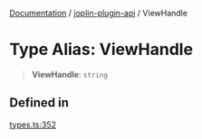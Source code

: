 [Documentation](../../packages.md) / [joplin-plugin-api](../index.md) / ViewHandle

# Type Alias: ViewHandle

> **ViewHandle**: `string`

## Defined in

[types.ts:352](https://github.com/rxliuli/joplin-utils/blob/856dd8cbf75fe71932485581a99ca0e4ebcdd5e8/packages/joplin-plugin-api/src/types.ts#L352)
